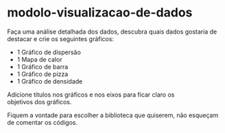 # modolo-visualizacao-de-dados
Faça uma análise detalhada dos dados, descubra quais dados gostaria de destacar e crie os seguintes gráficos:


*   1 Gráfico de dispersão
*   1 Mapa de calor
*   1 Gráfico de barra
*   1 Gráfico de pizza
*   1 Gráfico de densidade

Adicione títulos nos gráficos e nos eixos para ficar claro os objetivos dos gráficos.

Fiquem a vontade para escolher a biblioteca que quiserem, não esqueçam de comentar os códigos.

